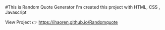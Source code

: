 #This is Random Quote Generator
I'm created this project with HTML, CSS , Javascript

View Project 👉 https://ihaoren.github.io/Randomquote